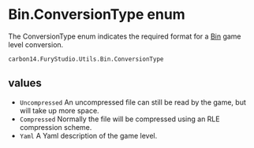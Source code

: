 # Bin.ConversionType enum

The ConversionType enum indicates the required format for a [Bin](bin.md) game level conversion.

`carbon14.FuryStudio.Utils.Bin.ConversionType`

## values

- `Uncompressed` An uncompressed file can still be read by the game, but will take up more space.
- `Compressed` Normally the file will be compressed using an RLE compression scheme.
- `Yaml` A Yaml description of the game level.

